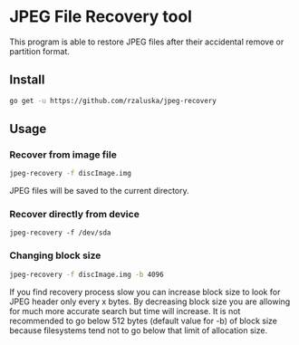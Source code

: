 # JPEG File Recovery tool

This program is able to restore JPEG files after their accidental remove
or partition format.

## Install

```sh
go get -u https://github.com/rzaluska/jpeg-recovery
```

## Usage

### Recover from image file
```sh
jpeg-recovery -f discImage.img
```

JPEG files will be saved to the current directory.


### Recover directly from device

```
jpeg-recovery -f /dev/sda
```

### Changing block size
```sh
jpeg-recovery -f discImage.img -b 4096
```

If you find recovery process slow you can increase block size to look
for JPEG header only every x bytes. By decreasing block size you are allowing
for much more accurate search but time will increase. It is not recommended to
go below 512 bytes (default value for -b) of block size
because filesystems tend not to go below that limit of allocation size.
